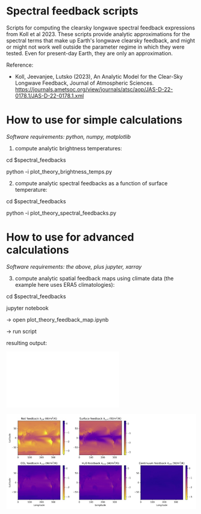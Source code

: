 # Spectral feedback scripts

Scripts for computing the clearsky longwave spectral feedback expressions from Koll et al 2023. These scripts provide analytic approximations for the spectral terms that make up Earth's longwave clearsky feedback, and might or might not work well outside the parameter regime in which they were tested. Even for present-day Earth, they are only an approximation.

Reference:
- Koll, Jeevanjee, Lutsko (2023), An Analytic Model for the Clear-Sky Longwave Feedback, Journal of Atmospheric Sciences.
https://journals.ametsoc.org/view/journals/atsc/aop/JAS-D-22-0178.1/JAS-D-22-0178.1.xml

# How to use for simple calculations

*Software requirements: python, numpy, matplotlib*

1. compute analytic brightness temperatures:

cd $spectral_feedbacks

python -i plot_theory_brightness_temps.py


2. compute analytic spectral feedbacks as a function of surface temperature:

cd $spectral_feedbacks

python -i plot_theory_spectral_feedbacks.py


# How to use for advanced calculations

*Software requirements: the above, plus jupyter, xarray*

3. compute analytic spatial feedback maps using climate data (the example here uses ERA5 climatologies):

cd $spectral_feedbacks

jupyter notebook

-> open plot_theory_feedback_map.ipynb

-> run script

resulting output:

![pdf](plot_theory_feedback_map.pdf)

![jpg](plot_theory_feedback_map.jpg)
